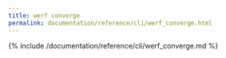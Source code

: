 ```yaml
---
title: werf converge
permalink: documentation/reference/cli/werf_converge.html
---
```


{% include /documentation/reference/cli/werf_converge.md %}
